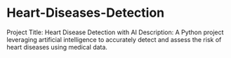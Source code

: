 # Heart-Diseases-Detection
Project Title: Heart Disease Detection with AI  Description:  A Python project leveraging artificial intelligence to accurately detect and assess the risk of heart diseases using medical data.
